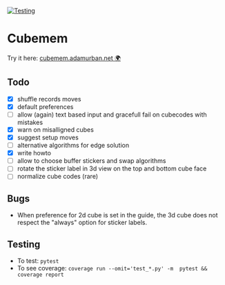 [![Testing](https://github.com/adamurban98/cubemem/actions/workflows/test.yml/badge.svg)](https://github.com/adamurban98/cubemem/actions/workflows/test.yml)

# Cubemem 

Try it here: [cubemem.adamurban.net 🌍](https://cubemem.adamurban.net/)

## Todo
- [x] shuffle records moves
- [x] default preferences
- [ ] allow (again) text based input and gracefull fail on cubecodes with mistakes
- [x] warn on misalligned cubes
- [x] suggest setup moves
- [ ] alternative algorithms for edge solution
- [x] write howto
- [ ] allow to choose buffer stickers and swap algorithms
- [ ] rotate the sticker label in 3d view on the top and bottom cube face
- [ ] normalize cube codes (rare)

## Bugs

- When preference for 2d cube is set in the guide, the 3d cube does not respect the "always" option for sticker labels.

## Testing
- To test: `pytest`
- To see coverage: `coverage run --omit='test_*.py' -m  pytest && coverage report`